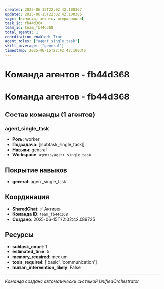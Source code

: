 ```yaml
---
created: 2025-06-15T22:02:42.100367
updated: 2025-06-15T22:02:42.100385
tags: [команда, агенты, координация]
task_id: fb44d368
team_id: team_fb44d368
total_agents: 1
coordination_enabled: True
agent_roles: ["agent_single_task"]
skill_coverage: ["general"]
timestamp: 2025-06-15T22:02:42.100346
---
```


# Команда агентов - fb44d368

# Команда агентов - fb44d368

## Состав команды (1 агентов)

### agent_single_task

- **Роль**: worker
- **Подзадача**: [[subtask_single_task]]
- **Навыки**: general
- **Workspace**: `agents/agent_single_task`

## Покрытие навыков

- **general**: agent_single_task


## Координация

- **SharedChat**: ✅ Активен
- **Команда ID**: `team_fb44d368`
- **Создано**: 2025-06-15T22:02:42.089725

## Ресурсы

- **subtask_count**: 1
- **estimated_time**: 5
- **memory_required**: medium
- **tools_required**: ['basic', 'communication']
- **human_intervention_likely**: False


---
*Команда создана автоматически системой UnifiedOrchestrator*
